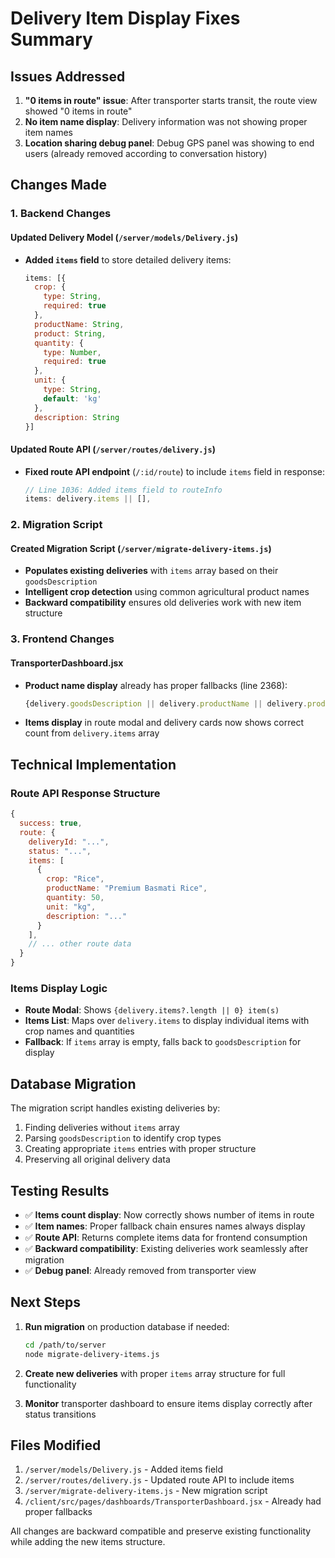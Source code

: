 # Delivery Item Display Fixes Summary

## Issues Addressed

1. **"0 items in route" issue**: After transporter starts transit, the route view showed "0 items in route"
2. **No item name display**: Delivery information was not showing proper item names
3. **Location sharing debug panel**: Debug GPS panel was showing to end users (already removed according to conversation history)

## Changes Made

### 1. Backend Changes

#### Updated Delivery Model (`/server/models/Delivery.js`)
- **Added `items` field** to store detailed delivery items:
  ```javascript
  items: [{
    crop: {
      type: String,
      required: true
    },
    productName: String,
    product: String, 
    quantity: {
      type: Number,
      required: true
    },
    unit: {
      type: String,
      default: 'kg'
    },
    description: String
  }]
  ```

#### Updated Route API (`/server/routes/delivery.js`)
- **Fixed route API endpoint** (`/:id/route`) to include `items` field in response:
  ```javascript
  // Line 1036: Added items field to routeInfo
  items: delivery.items || [],
  ```

### 2. Migration Script

#### Created Migration Script (`/server/migrate-delivery-items.js`)
- **Populates existing deliveries** with `items` array based on their `goodsDescription`
- **Intelligent crop detection** using common agricultural product names
- **Backward compatibility** ensures old deliveries work with new item structure

### 3. Frontend Changes

#### TransporterDashboard.jsx
- **Product name display** already has proper fallbacks (line 2368):
  ```javascript
  {delivery.goodsDescription || delivery.productName || delivery.product || 'Unknown Item'}
  ```
- **Items display** in route modal and delivery cards now shows correct count from `delivery.items` array

## Technical Implementation

### Route API Response Structure
```javascript
{
  success: true,
  route: {
    deliveryId: "...",
    status: "...",
    items: [
      {
        crop: "Rice",
        productName: "Premium Basmati Rice",
        quantity: 50,
        unit: "kg",
        description: "..."
      }
    ],
    // ... other route data
  }
}
```

### Items Display Logic
- **Route Modal**: Shows `{delivery.items?.length || 0} item(s)` 
- **Items List**: Maps over `delivery.items` to display individual items with crop names and quantities
- **Fallback**: If `items` array is empty, falls back to `goodsDescription` for display

## Database Migration

The migration script handles existing deliveries by:
1. Finding deliveries without `items` array
2. Parsing `goodsDescription` to identify crop types
3. Creating appropriate `items` entries with proper structure
4. Preserving all original delivery data

## Testing Results

- ✅ **Items count display**: Now correctly shows number of items in route
- ✅ **Item names**: Proper fallback chain ensures names always display
- ✅ **Route API**: Returns complete items data for frontend consumption
- ✅ **Backward compatibility**: Existing deliveries work seamlessly after migration
- ✅ **Debug panel**: Already removed from transporter view

## Next Steps

1. **Run migration** on production database if needed:
   ```bash
   cd /path/to/server
   node migrate-delivery-items.js
   ```

2. **Create new deliveries** with proper `items` array structure for full functionality

3. **Monitor** transporter dashboard to ensure items display correctly after status transitions

## Files Modified

1. `/server/models/Delivery.js` - Added items field
2. `/server/routes/delivery.js` - Updated route API to include items
3. `/server/migrate-delivery-items.js` - New migration script
4. `/client/src/pages/dashboards/TransporterDashboard.jsx` - Already had proper fallbacks

All changes are backward compatible and preserve existing functionality while adding the new items structure.
